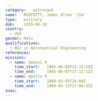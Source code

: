 ```yaml
---
category:	astronaut
name:	MCDIVITT, James Alton 'Jim'
type:	military
dob:	1929-06-10
country:
  - USA
gender:	Male
qualifications:
  - BSc in Aeronautical Engineering
references:
missions:
  - name: Gemini 4
    time_start:   1965-06-03T15:15:59Z
    time_end:     1965-06-07T17:12:12Z
  - name: Apollo 9
    time_start:   1969-03-03T16:00Z
    time_end:     1969-03-13T17:00:55Z
evas:
---
```

